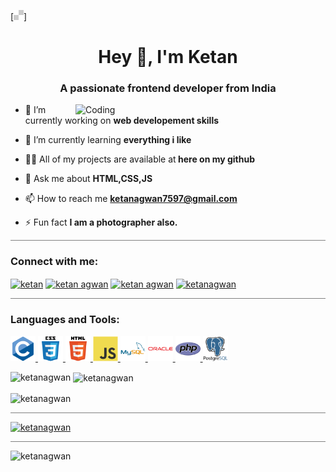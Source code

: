 [![MasterHead](data:image/png;base64,iVBORw0KGgoAAAANSUhEUgAAABAAAAAQAQMAAAAlPW0iAAAAA3NCSVQICAjb4U/gAAAABlBMVEXMzMz////TjRV2AAAACXBIWXMAAArrAAAK6wGCiw1aAAAAHHRFWHRTb2Z0d2FyZQBBZG9iZSBGaXJld29ya3MgQ1M26LyyjAAAABFJREFUCJlj+M/AgBVhF/0PAH6/D/HkDxOGAAAAAElFTkSuQmCC)]
<h1 align="center">Hey 👋, I'm Ketan</h1>
<h3 align="center">A passionate frontend developer from India</h3>
<img align="right" alt="Coding" width="400" src="https://media.tenor.com/rePDfDWO3XoAAAAd/hacking.gif">


- 🔭 I’m currently working on <b>**web developement skills**</b>

- 🌱 I’m currently learning <b>**everything i like**</B>

- 👨‍💻 All of my projects are available at<b> here on my github</b>

- 💬 Ask me about <b>**HTML,CSS,JS**</b>

- 📫 How to reach me <b>**ketanagwan7597@gmail.com**</b>

- ⚡ Fun fact **I am a photographer also.**
<hr style="height:1px;border-width:0;color:gray;background-color:gray">
<h3 align="left">Connect with me:</h3>
<p align="left">
<a href="https://codepen.io/ketan" target="blank"><img align="center" src="https://raw.githubusercontent.com/rahuldkjain/github-profile-readme-generator/master/src/images/icons/Social/codepen.svg" alt="ketan" height="30" width="40" /></a>
<a href="https://linkedin.com/in/ketan agwan" target="blank"><img align="center" src="https://raw.githubusercontent.com/rahuldkjain/github-profile-readme-generator/master/src/images/icons/Social/linked-in-alt.svg" alt="ketan agwan" height="30" width="40" /></a>
<a href="https://fb.com/ketan agwan" target="blank"><img align="center" src="https://raw.githubusercontent.com/rahuldkjain/github-profile-readme-generator/master/src/images/icons/Social/facebook.svg" alt="ketan agwan" height="30" width="40" /></a>
<a href="https://instagram.com/ketanagwan" target="blank"><img align="center" src="https://raw.githubusercontent.com/rahuldkjain/github-profile-readme-generator/master/src/images/icons/Social/instagram.svg" alt="ketanagwan" height="30" width="40" /></a>
</p>
<hr style="height:1px;border-width:0;color:gray;background-color:gray">
<h3 align="left">Languages and Tools:</h3>
<p align="left"> <a href="https://www.cprogramming.com/" target="_blank" rel="noreferrer"> <img src="https://raw.githubusercontent.com/devicons/devicon/master/icons/c/c-original.svg" alt="c" width="40" height="40"/> </a> <a href="https://www.w3schools.com/css/" target="_blank" rel="noreferrer"> <img src="https://raw.githubusercontent.com/devicons/devicon/master/icons/css3/css3-original-wordmark.svg" alt="css3" width="40" height="40"/> </a> <a href="https://www.w3.org/html/" target="_blank" rel="noreferrer"> <img src="https://raw.githubusercontent.com/devicons/devicon/master/icons/html5/html5-original-wordmark.svg" alt="html5" width="40" height="40"/> </a> <a href="https://developer.mozilla.org/en-US/docs/Web/JavaScript" target="_blank" rel="noreferrer"> <img src="https://raw.githubusercontent.com/devicons/devicon/master/icons/javascript/javascript-original.svg" alt="javascript" width="40" height="40"/> </a> <a href="https://www.mysql.com/" target="_blank" rel="noreferrer"> <img src="https://raw.githubusercontent.com/devicons/devicon/master/icons/mysql/mysql-original-wordmark.svg" alt="mysql" width="40" height="40"/> </a> <a href="https://www.oracle.com/" target="_blank" rel="noreferrer"> <img src="https://raw.githubusercontent.com/devicons/devicon/master/icons/oracle/oracle-original.svg" alt="oracle" width="40" height="40"/> </a> <a href="https://www.php.net" target="_blank" rel="noreferrer"> <img src="https://raw.githubusercontent.com/devicons/devicon/master/icons/php/php-original.svg" alt="php" width="40" height="40"/> </a> <a href="https://www.postgresql.org" target="_blank" rel="noreferrer"> <img src="https://raw.githubusercontent.com/devicons/devicon/master/icons/postgresql/postgresql-original-wordmark.svg" alt="postgresql" width="40" height="40"/> </a> </p>

<p><img align="left" src="https://github-readme-stats.vercel.app/api/top-langs?username=ketanagwan&show_icons=true&locale=en&layout=compact" alt="ketanagwan" /></p>

<p>&nbsp;<img align="center" src="https://github-readme-stats.vercel.app/api?username=ketanagwan&show_icons=true&locale=en" alt="ketanagwan" /></p>

<p><img align="center" src="https://github-readme-streak-stats.herokuapp.com/?user=ketanagwan&" alt="ketanagwan" /></p>
<hr style="height:1px;border-width:0;color:gray;background-color:gray">
<p align="left"> <a href="https://github.com/ryo-ma/github-profile-trophy"><img src="https://github-profile-trophy.vercel.app/?username=ketanagwan" alt="ketanagwan" /></a> </p>
<hr style="height:1px;border-width:0;color:gray;background-color:gray">
<p align="left"> <img src="https://komarev.com/ghpvc/?username=ketanagwan&label=Profile%20views&color=0e75b6&style=flat" alt="ketanagwan" /> </p>

